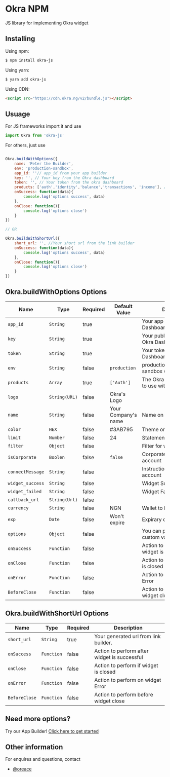 # Okra NPM

JS library for implementing Okra widget

## Installing

Using npm:

```bash
$ npm install okra-js
```

Using yarn:

```bash
$ yarn add okra-js
```

Using CDN:

```html
<script src="https://cdn.okra.ng/v2/bundle.js"></script>
```

## Usuage
For JS frameworks import it and use
```js
import Okra from 'okra-js'
```
For others, just use
```js

Okra.buildWithOptions({
    name: 'Peter the Builder',
    env: 'production-sandbox',
    app_id: ''// app_id from your app builder
    key: '', // Your key from the Okra dashboard
    token: '', // Your token from the okra dashboard
    products: ['auth','identity','balance','transactions', 'income'], //in lowercase
    onSuccess: function(data){
        console.log('options success', data)
    },
    onClose: function(){
        console.log('options close')
    }
})

// OR

Okra.buildWithShortUrl({
    short_url: '', //Your short url from the link builder
    onSuccess: function(data){
        console.log('options success', data)
    },
    onClose: function(){
        console.log('options close')
    }
})
```


## Okra.buildWithOptions Options

|Name                   | Type           | Required            | Default Value       | Description         |
|-----------------------|----------------|---------------------|---------------------|---------------------|
|  `app_id `            | `String`       | true                |                     | Your app id from your Okra Dashboard.
|  `key `               | `String`       | true                |                     | Your public key from your Okra Dashboard.
|  `token `             | `String`       | true                |                     | Your token from your Okra Dashboard.
|  `env `               | `String`       | false               |`production`         | production(live)/production-sandbox (test)
|  `products`           | `Array`        | true                | `['Auth']`          | The Okra products you want to use with the widget.
|  `logo `              | `String(URL)`  | false               | Okra's Logo         | 
|  `name `              | `String`       | false               | Your Company's name | Name on the widget 
|  `color`              | `HEX   `       | false               | #3AB795             | Theme on the widget 
|  `limit`              | `Number`       | false               | 24                  | Statement length
|  `filter`             | `Object`       | false               |                     | Filter for widget
|  `isCorporate`        | `Boolen`       | false               | `false`             | Corporate or Individual account
|  `connectMessage`     | `String`       | false               |                     | Instruction to connnect account
|  `widget_success`     | `String`       | false               |                     | Widget Success Message
|  `widget_failed`      | `String`       | false               |                     | Widget Failed Message
|  `callback_url`       | `String(Url)`  | false               |                     | 
|  `currency`           | `String`       | false               | NGN                 | Wallet to bill
|  `exp`                | `Date`         | false               | Won't expire        | Expirary date of widget
|  `options`            | `Object`       | false               |                     | You can pass a object custom values eg id
|  `onSuccess`          | `Function`     | false               |                     | Action to perform after widget is successful
|  `onClose`            | `Function`     | false               |                     | Action to perform if widget is closed
|  `onError`            | `Function`     | false               |                     | Action to perform on widget Error
|  `BeforeClose`        | `Function`     | false               |                     | Action to perform before widget close


## Okra.buildWithShortUrl Options

|Name                   | Type           | Required            | Description         |
|-----------------------|----------------|---------------------|---------------------|
|  `short_url`          | `String`       | true                | Your generated url from link builder.
|  `onSuccess`          | `Function`     | false               | Action to perform after widget is successful
|  `onClose`            | `Function`     | false               | Action to perform if widget is closed
|  `onError`            | `Function`     | false               | Action to perform on widget Error
|  `BeforeClose`        | `Function`     | false               | Action to perform before widget close


## Need more options? 
Try our App Builder! [Click here to get started](https://dash.okra.ng/link-builder)

## Other information
For enquires and questions, contact
- [@oreace](https://github.com/oreace)
